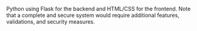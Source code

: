 Python using Flask for the backend and HTML/CSS for the frontend. Note that a complete and secure system would require additional features, validations, and security measures.
